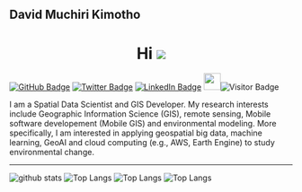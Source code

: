 ## David Muchiri Kimotho
<h1 align="center">Hi <img src= width="30px"></h1>

[![GitHub Badge](https://img.shields.io/github/followers/DAWOODSKYM?style=social)](https://github.com/DAWOODSKYM?tab=followers)
[![Twitter Badge](https://img.shields.io/twitter/follow/kimdave308?style=social)](https://twitter.com/kimdave308)
[![LinkedIn Badge](https://img.shields.io/badge/My-LinkedIn-blue)](https://www.linkedin.com/in/david-kimotho-974b64174)
<img src="https://media.giphy.com/media/WUlplcMpOCEmTGBtBW/giphy.gif" width="30"><img>![Visitor Badge](https://visitor-badge.laobi.icu/badge?page_id=DAWOODSKYM.DAWOODSKYM)

I am a Spatial Data Scientist and GIS Developer. My research interests include Geographic Information Science (GIS), remote sensing, Mobile software developement (Mobile GIS) and environmental modeling. More specifically, I am interested in applying geospatial big data, machine learning, GeoAI and cloud computing (e.g., AWS, Earth Engine) to study environmental change.






---

![github stats](https://github-readme-stats-sigma-five.vercel.app/api?username=DAWOODSKYM&show_icons=true)
![Top Langs](https://github-readme-stats-sigma-five.vercel.app/api/top-langs/?username=DAWOODSKYM&langs_count=3&hide=javascript,go,html,css,tex)
![Top Langs](https://github-readme-stats.vercel.app/api/top-langs/?username=DAWOODSKYM&hide_langs_below=5)
![Top Langs](https://github-readme-stats.vercel.app/api/layout=compact/?username=DAWOODSKYM&layout=compact)

